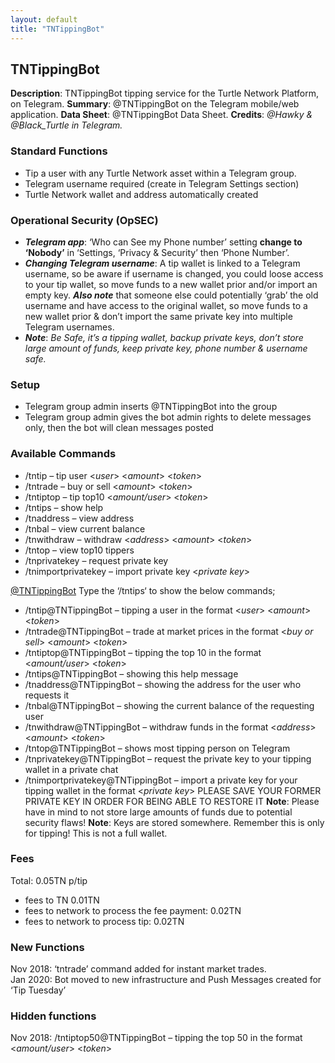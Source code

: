 ```yaml
---
layout: default
title: "TNTippingBot"
---
```

## TNTippingBot

**Description**: TNTippingBot tipping service for the Turtle Network Platform, on Telegram.
**Summary**: @TNTippingBot on the Telegram mobile/web application.
**Data Sheet**: @TNTippingBot Data Sheet.
**Credits**: *@Hawky & @Black_Turtle in Telegram.*

### Standard Functions

* Tip a user with any Turtle Network asset within a Telegram group.
* Telegram username required (create in Telegram Settings section)
* Turtle Network wallet and address automatically created

### Operational Security (OpSEC)

* ***Telegram app***: ‘Who can See my Phone number’ setting **change to ‘Nobody’** in ‘Settings, ‘Privacy & Security’ then ‘Phone Number’.
* ***Changing Telegram username***: A tip wallet is linked to a Telegram username, so be aware if username is changed, you could loose access to your tip wallet, so move funds to a new wallet prior and/or import an empty key. ***Also note*** that someone else could potentially ‘grab’ the old username and have access to the original wallet, so move funds to a new wallet prior & don’t import the same private key into multiple Telegram usernames.
* ***Note***: *Be Safe, it’s a tipping wallet, backup private keys, don’t store large amount of funds, keep private key, phone number & username safe.*

### Setup

* Telegram group admin inserts @TNTippingBot into the group
* Telegram group admin gives the bot admin rights to delete messages only, then the bot will clean messages posted

### Available Commands

* /tntip – tip user <*user*> <*amount*> <*token*>
* /tntrade – buy or sell <*amount*> <*token*>
* /tntiptop – tip top10 <*amount/user*> <*token*>
* /tntips – show help
* /tnaddress – view address
* /tnbal – view current balance
* /tnwithdraw – withdraw <*address*> <*amount*> <*token*>
* /tntop – view top10 tippers
* /tnprivatekey – request private key
* /tnimportprivatekey – import private key <*private key*>

[@TNTippingBot](https://t.me/TNTippingBot) Type the ‘/tntips‘ to show the below commands;
* /tntip@TNTippingBot – tipping a user in the format <*user*> <*amount*> <*token*>
* /tntrade@TNTippingBot – trade at market prices in the format <*buy or sell*> <*amount*> <*token*>
* /tntiptop@TNTippingBot – tipping the top 10 in the format <*amount/user*> <*token*>
* /tntips@TNTippingBot – showing this help message
* /tnaddress@TNTippingBot – showing the address for the user who requests it
* /tnbal@TNTippingBot – showing the current balance of the requesting user
* /tnwithdraw@TNTippingBot – withdraw funds in the format <*address*> <*amount*> <*token*>
* /tntop@TNTippingBot – shows most tipping person on Telegram
* /tnprivatekey@TNTippingBot – request the private key to your tipping wallet in a private chat
* /tnimportprivatekey@TNTippingBot – import a private key for your tipping wallet in the format <*private key*> PLEASE SAVE YOUR FORMER PRIVATE KEY IN ORDER FOR BEING ABLE TO RESTORE IT
**Note**: Please have in mind to not store large amounts of funds due to potential security flaws!
**Note**: Keys are stored somewhere. Remember this is only for tipping! This is not a full wallet.

### Fees
Total: 0.05TN p/tip
* fees to TN 0.01TN
* fees to network to process the fee payment: 0.02TN
* fees to network to process tip: 0.02TN

### New Functions
Nov 2018: ‘tntrade’ command added for instant market trades.<br>
Jan 2020: Bot moved to new infrastructure and Push Messages created for ‘Tip Tuesday’

### Hidden functions
Nov 2018: /tntiptop50@TNTippingBot – tipping the top 50 in the format <*amount/user*> <*token*>

